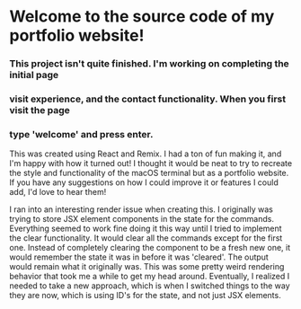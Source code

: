 # Welcome to the source code of my portfolio website!

### This project isn't quite finished. I'm working on completing the initial page

### visit experience, and the contact functionality. When you first visit the page

### type 'welcome' and press enter.

This was created using React and Remix.
I had a ton of fun making it, and I'm happy with how it turned out!
I thought it would be neat to try to recreate the style and functionality of the macOS terminal but
as a portfolio website.
If you have any suggestions on how I could improve it or features I could add, I'd love to hear them!

I ran into an interesting render issue when creating this. I originally was trying to store JSX element
components in the state for the commands. Everything seemed to work fine doing it this way until I tried
to implement the clear functionality. It would clear all the commands except for the first one. Instead of
completely clearing the component to be a fresh new one, it would remember the state it was in before it was
'cleared'. The output would remain what it originally was. This was some pretty weird rendering behavior that
took me a while to get my head around. Eventually, I realized I needed to take a new approach, which is when
I switched things to the way they are now, which is using ID's for the state, and not just JSX elements.
